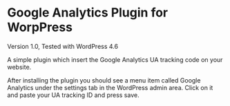 # Google Analytics Plugin for WorpPress
Version 1.0, Tested with WordPress 4.6

A simple plugin which insert the Google Analytics UA tracking code on your website.

After installing the plugin you should see a menu item called Google Analytics under the settings tab in the WordPress admin area. Click on it and paste your UA tracking ID and press save.

